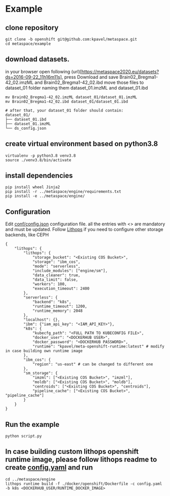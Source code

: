 # Example


## clone repository
```
git clone -b openshift git@github.com:kpavel/metaspace.git
cd metaspace/example
```

## download datasets.
in your browser open following (url)[https://metaspace2020.eu/datasets?ds=2016-09-22_11h16m11s], press Download and save Brain02_Bregma1-42_02.imzML and Brain02_Bregma1-42_02.ibd
move those files to dataset_01 folder naming them dataset_01.imzML and dataset_01.ibd
```
mv Brain02_Bregma1-42_02.imzML dataset_01/dataset_01.imzML
mv Brain02_Bregma1-42_02.ibd dataset_01/dataset_01.ibd

# after that, your dataset_01 folder should contain:
dataset_01/
├── dataset_01.ibd
├── dataset_01.imzML
└── ds_config.json
```

## create virtual environment based on python3.8
```
virtualenv -p python3.8 venv3.8
source ./venv3.8/bin/activate
```

## install dependencies
```
pip install wheel Jinja2
pip install -r ../metaspace/engine/requirements.txt
pip install -e ../metaspace/engine/
```

## Configuration
Edit [conf/config.json](conf/config.json) configuration file. all the entries with \<> are mandatory and must be updated. Follow [Lithops](https://github.com/lithops-cloud/lithops/blob/master/config/README.md#compute-and-storage-backends) if you need to configure other storage backends, like CEPH
```
{
    "lithops": {
        "lithops": {
            "storage_bucket": "<Existing COS Bucket>",
            "storage": "ibm_cos",
            "mode": "serverless",
            "include_modules": ["engine/sm"],
            "data_cleaner": true,
            "data_limit": false,
            "workers": 100,
            "execution_timeout": 2400
        },
        "serverless": {
            "backend": "k8s",
            "runtime_timeout": 1200,
            "runtime_memory": 2048
        },
        "localhost": {},
        "ibm": {"iam_api_key": "<IAM_API_KEY>"},
        "k8s": {
            "kubecfg_path": "<FULL PATH TO KUBECONFIG FILE>",
            "docker_user": "<DOCKERHUB USER>",
            "docker_password": "<DOCKERHUB PASSWORD>",
            "runtime": "kpavel/meta-openshift-runtime:latest" # modify in case building own runtime image
        },
        "ibm_cos": {
            "region": "us-east" # can be changed to different one
        },
        "sm_storage": {
            "imzml": ["<Existing COS Bucket>", "imzml"],
            "moldb": ["<Existing COS Bucket>", "moldb"],
            "centroids": ["<Existing COS Bucket>", "centroids"],
            "pipeline_cache": ["<Existing COS Bucket>", "pipeline_cache"]
        }
    }
}
```

## Run the example
```
python script.py
```

## In case building custom lithops openshift runtime image, please follow lithops readme to create [config.yaml](https://github.com/lithops-cloud/lithops/blob/master/docs/source/compute_config/k8s_job.md) and run
```
cd ../metaspace/engine
lithops runtime build -f ./docker/openshift/Dockerfile -c config.yaml -b k8s <DOCKERHUB_USER/RUNTIME_DOCKER_IMAGE>
```
